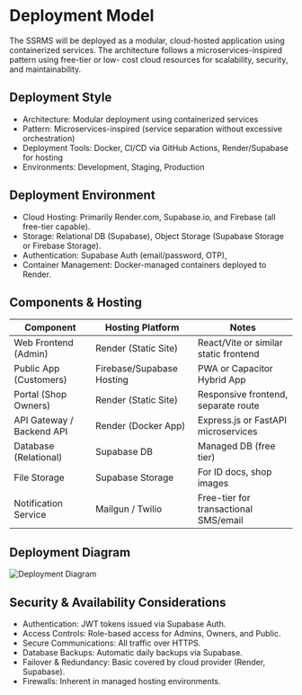 # Deployment Model

The SSRMS will be deployed as a modular, cloud-hosted application using containerized
services. The architecture follows a microservices-inspired pattern using free-tier or low-
cost cloud resources for scalability, security, and maintainability.

## Deployment Style

- Architecture: Modular deployment using containerized services
- Pattern: Microservices-inspired (service separation without excessive orchestration)
- Deployment Tools: Docker, CI/CD via GitHub Actions, Render/Supabase for hosting
- Environments: Development, Staging, Production

## Deployment Environment

- Cloud Hosting: Primarily Render.com, Supabase.io, and Firebase (all free-tier
    capable).
- Storage: Relational DB (Supabase), Object Storage (Supabase Storage or Firebase
    Storage).
- Authentication: Supabase Auth (email/password, OTP),
- Container Management: Docker-managed containers deployed to Render.

## Components & Hosting

|     Component                    	  |     Hosting   Platform                	|     Notes                                               	        |
|----------------------------------	  |---------------------------------------	|---------------------------------------------------------	|
|     Web   Frontend (Admin)        |     Render   (Static Site)            	|     React/Vite   or similar static frontend        |
|     Public App (Customers)       	  |     Firebase/Supabase Hosting       |     PWA or Capacitor Hybrid App                     |
|     Portal   (Shop Owners)       	  |     Render   (Static Site)            	|     Responsive   frontend, separate route       |
|     API Gateway / Backend API   |     Render (Docker App)               	|     Express.js or FastAPI microservices            |
|     Database   (Relational)      	 |     Supabase   DB                     	        |     Managed DB   (free tier)                            	|
|     File Storage                 	         |     Supabase Storage                  	|     For ID docs, shop images                            	|
|     Notification   Service       	 |     Mailgun   / Twilio                	        |     Free-tier   for transactional SMS/email      |

## Deployment Diagram

![Deployment Diagram](The-Genesis\docs\architecture\diagrams\deployment_diagram.jpg)

## Security & Availability Considerations

- Authentication: JWT tokens issued via Supabase Auth.
- Access Controls: Role-based access for Admins, Owners, and Public.
- Secure Communications: All traffic over HTTPS.
- Database Backups: Automatic daily backups via Supabase.
- Failover & Redundancy: Basic covered by cloud provider (Render, Supabase).
- Firewalls: Inherent in managed hosting environments.